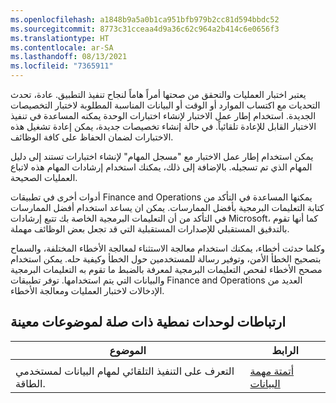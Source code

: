 ```yaml
---
ms.openlocfilehash: a1848b9a5a0b1ca951bfb979b2cc81d594bbdc52
ms.sourcegitcommit: 8773c31cceaa4d9a36c62c964a2b414c6e0656f3
ms.translationtype: HT
ms.contentlocale: ar-SA
ms.lasthandoff: 08/13/2021
ms.locfileid: "7365911"
---
```

يعتبر اختبار العمليات والتحقق من صحتها أمراً هاماً لنجاح تنفيذ التطبيق. عادة، تحدث التحديات مع اكتساب الموارد أو الوقت أو البيانات المناسبة المطلوبة لاختبار التخصيصات الجديدة. استخدام إطار عمل الاختبار لإنشاء اختبارات الوحدة يمكنه المساعدة في تنفيذ الاختبار القابل للإعادة تلقائياً. في حالة إنشاء تخصيصات جديدة، يمكن إعادة تشغيل هذه الاختبارات لضمان الحفاظ على كافة الوظائف.

يمكن استخدام إطار عمل الاختبار مع "مسجل المهام" لإنشاء اختبارات تستند إلى دليل المهام الذي تم تسجيله. بالإضافة إلى ذلك، يمكنك استخدام إرشادات المهام هذه لاتباع العمليات الصحيحة.

أدوات أخرى في تطبيقات Finance and Operations يمكنها المساعدة في التأكد من كتابة التعليمات البرمجية بأفضل الممارسات. يمكن ان يساعد استخدام أفضل الممارسات في التأكد من أن التعليمات البرمجية الخاصة بك تتبع إرشادات Microsoft، كما أنها تقوم بالتدقيق المستقبلي للإصدارات المستقبلية التي قد تجعل بعض الوظائف مهملة.

وكلما حدثت أخطاء، يمكنك استخدام معالجة الاستثناء لمعالجة الأخطاء المختلفة، والسماح بتصحيح الخطأ الأمن، وتوفير رسالة للمستخدمين حول الخطأ وكيفية حله. يمكن استخدام مصحح الأخطاء لفحص التعليمات البرمجية لمعرفة بالضبط ما تقوم به التعليمات البرمجية والبيانات التي يتم استخدامها. توفر تطبيقات Finance and Operations العديد من الإدخالات لاختبار العمليات ومعالجة الأخطاء.

## <a name="links-to-related-modules-and-sites-for-specific-topics"></a>ارتباطات لوحدات نمطية ذات صلة لموضوعات معينة


| الموضوع | الرابط|
 | ------------- | ------------- |
| |
 | التعرف على التنفيذ التلقائي لمهام البيانات لمستخدمي الطاقة.| [أتمتة مهمة البيانات](/dynamics365/fin-ops-core/dev-itpro/data-entities/data-task-automation/?azure-portal=true)|

 
